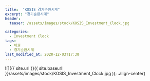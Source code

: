 ```yaml
---
title:  "KOSIS 경기순환시계"
excerpt: "경기순환시계"
header:
  teaser: /assets/images/stock/KOSIS_Investment_Clock.jpg

categories:
  - Investment Clock
tags:
  - 채권
  - 경기순환시계
last_modified_at: 2020-12-03T17:30
---
```


![]({{ site.url }}{{ site.baseurl }}/assets/images/stock/KOSIS_Investment_Clock.jpg   ){: .align-center} 


